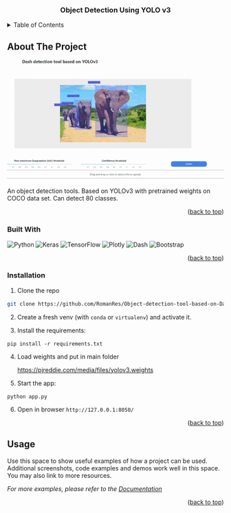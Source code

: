 


<!-- PROJECT LOGO -->
<br />
<div align="center">
  
  <h3 align="center">Object Detection Using YOLO v3 </h3>

</div>



<!-- TABLE OF CONTENTS -->
<details>
  <summary>Table of Contents</summary>
  <ol>
    <li>
      <a href="#about-the-project">About The Project</a>
        <li><a href="#built-with">Built With</a></li>
    </li>
        <li><a href="#installation">Installation</a></li>


  </ol>
</details>



<!-- ABOUT THE PROJECT -->
## About The Project
<div align="center">
  <img src="https://github.com/RomanRes/Object-detection-tool-based-on-Dash-and-YOLOv3/blob/main/img/YOLOv3readme.gif" >
</div>

An object detection tools. Based on YOLOv3 with pretrained weights on COCO data set. Can detect 80 classes.

<p align="right">(<a href="#readme-top">back to top</a>)</p>



### Built With


![Python](https://img.shields.io/badge/python-3670A0?style=for-the-badge&logo=python&logoColor=ffdd54)
![Keras](https://img.shields.io/badge/Keras-%23D00000.svg?style=for-the-badge&logo=Keras&logoColor=white)
![TensorFlow](https://img.shields.io/badge/TensorFlow-%23FF6F00.svg?style=for-the-badge&logo=TensorFlow&logoColor=white)
![Plotly](https://img.shields.io/badge/Plotly-%233F4F75.svg?style=for-the-badge&logo=plotly&logoColor=white)
![Dash](https://img.shields.io/badge/Plotly-%233F4F75.svg?style=for-the-badge&logo=plotly&logoColor=white)
![Bootstrap](https://img.shields.io/badge/bootstrap-%23563D7C.svg?style=for-the-badge&logo=bootstrap&logoColor=white)

<p align="right">(<a href="#readme-top">back to top</a>)</p>

### Installation

1. Clone the repo
```sh
git clone https://github.com/RomanRes/Object-detection-tool-based-on-Dash-and-YOLOv3.git
```
2. Create a fresh venv (with `conda` or `virtualenv`) and activate it.

3. Install the requirements:
```
pip install -r requirements.txt
```
4. Load weights and put in main folder

   https://pjreddie.com/media/files/yolov3.weights

5. Start the app:

```
python app.py
```
6. Open in browser `http://127.0.0.1:8050/`

<p align="right">(<a href="#readme-top">back to top</a>)</p>


<!-- USAGE EXAMPLES -->
## Usage

Use this space to show useful examples of how a project can be used. Additional screenshots, code examples and demos work well in this space. You may also link to more resources.

_For more examples, please refer to the [Documentation](https://example.com)_

<p align="right">(<a href="#readme-top">back to top</a>)</p>
